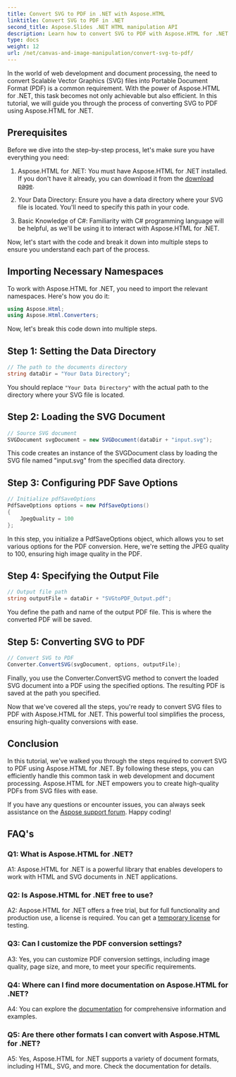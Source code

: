 ```yaml
---
title: Convert SVG to PDF in .NET with Aspose.HTML
linktitle: Convert SVG to PDF in .NET
second_title: Aspose.Slides .NET HTML manipulation API
description: Learn how to convert SVG to PDF with Aspose.HTML for .NET. High-quality, step-by-step tutorial for efficient document processing.
type: docs
weight: 12
url: /net/canvas-and-image-manipulation/convert-svg-to-pdf/
---
```


In the world of web development and document processing, the need to convert Scalable Vector Graphics (SVG) files into Portable Document Format (PDF) is a common requirement. With the power of Aspose.HTML for .NET, this task becomes not only achievable but also efficient. In this tutorial, we will guide you through the process of converting SVG to PDF using Aspose.HTML for .NET. 

## Prerequisites

Before we dive into the step-by-step process, let's make sure you have everything you need:

1. Aspose.HTML for .NET: You must have Aspose.HTML for .NET installed. If you don't have it already, you can download it from the [download page](https://releases.aspose.com/html/net/).

2. Your Data Directory: Ensure you have a data directory where your SVG file is located. You'll need to specify this path in your code.

3. Basic Knowledge of C#: Familiarity with C# programming language will be helpful, as we'll be using it to interact with Aspose.HTML for .NET.

Now, let's start with the code and break it down into multiple steps to ensure you understand each part of the process.

## Importing Necessary Namespaces

To work with Aspose.HTML for .NET, you need to import the relevant namespaces. Here's how you do it:

```csharp
using Aspose.Html;
using Aspose.Html.Converters;
```

Now, let's break this code down into multiple steps.

## Step 1: Setting the Data Directory
```csharp
// The path to the documents directory
string dataDir = "Your Data Directory";
```
You should replace `"Your Data Directory"` with the actual path to the directory where your SVG file is located.

## Step 2: Loading the SVG Document
```csharp
// Source SVG document
SVGDocument svgDocument = new SVGDocument(dataDir + "input.svg");
```
This code creates an instance of the SVGDocument class by loading the SVG file named "input.svg" from the specified data directory.

## Step 3: Configuring PDF Save Options
```csharp
// Initialize pdfSaveOptions 
PdfSaveOptions options = new PdfSaveOptions()
{
	JpegQuality = 100
};
```
In this step, you initialize a PdfSaveOptions object, which allows you to set various options for the PDF conversion. Here, we're setting the JPEG quality to 100, ensuring high image quality in the PDF.

## Step 4: Specifying the Output File
```csharp
// Output file path
string outputFile = dataDir + "SVGtoPDF_Output.pdf";
```
You define the path and name of the output PDF file. This is where the converted PDF will be saved.

## Step 5: Converting SVG to PDF
```csharp
// Convert SVG to PDF
Converter.ConvertSVG(svgDocument, options, outputFile);
```
Finally, you use the Converter.ConvertSVG method to convert the loaded SVG document into a PDF using the specified options. The resulting PDF is saved at the path you specified.

Now that we've covered all the steps, you're ready to convert SVG files to PDF with Aspose.HTML for .NET. This powerful tool simplifies the process, ensuring high-quality conversions with ease.

## Conclusion

In this tutorial, we've walked you through the steps required to convert SVG to PDF using Aspose.HTML for .NET. By following these steps, you can efficiently handle this common task in web development and document processing. Aspose.HTML for .NET empowers you to create high-quality PDFs from SVG files with ease.

If you have any questions or encounter issues, you can always seek assistance on the [Aspose support forum](https://forum.aspose.com/). Happy coding!

## FAQ's

### Q1: What is Aspose.HTML for .NET?

A1: Aspose.HTML for .NET is a powerful library that enables developers to work with HTML and SVG documents in .NET applications.

### Q2: Is Aspose.HTML for .NET free to use?

A2: Aspose.HTML for .NET offers a free trial, but for full functionality and production use, a license is required. You can get a [temporary license](https://purchase.aspose.com/temporary-license/) for testing.

### Q3: Can I customize the PDF conversion settings?

A3: Yes, you can customize PDF conversion settings, including image quality, page size, and more, to meet your specific requirements.

### Q4: Where can I find more documentation on Aspose.HTML for .NET?

A4: You can explore the [documentation](https://reference.aspose.com/html/net/) for comprehensive information and examples.

### Q5: Are there other formats I can convert with Aspose.HTML for .NET?

A5: Yes, Aspose.HTML for .NET supports a variety of document formats, including HTML, SVG, and more. Check the documentation for details.
